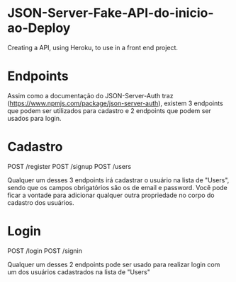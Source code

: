 # JSON-Server-Fake-API-do-inicio-ao-Deploy

Creating a API, using Heroku, to use in a front end project.

# Endpoints

Assim como a documentação do JSON-Server-Auth traz (https://www.npmjs.com/package/json-server-auth), existem 3 endpoints que podem ser utilizados para cadastro e 2 endpoints que podem ser usados para login.

# Cadastro

POST /register
POST /signup
POST /users

Qualquer um desses 3 endpoints irá cadastrar o usuário na lista de "Users", sendo que os campos obrigatórios são os de email e password. Você pode ficar a vontade para adicionar qualquer outra propriedade no corpo do cadastro dos usuários.

# Login

POST /login
POST /signin

Qualquer um desses 2 endpoints pode ser usado para realizar login com um dos usuários cadastrados na lista de "Users"
